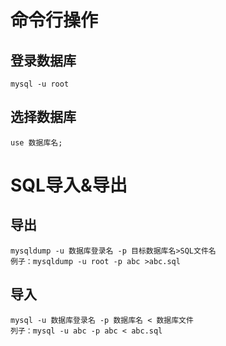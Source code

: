# 命令行操作

## 登录数据库

```
mysql -u root 
```

## 选择数据库

```
use 数据库名;
```

# SQL导入&导出

## 导出

```
mysqldump -u 数据库登录名 -p 目标数据库名>SQL文件名
例子：mysqldump -u root -p abc >abc.sql
```

## 导入

```
mysql -u 数据库登录名 -p 数据库名 < 数据库文件
列子：mysql -u abc -p abc < abc.sql
```